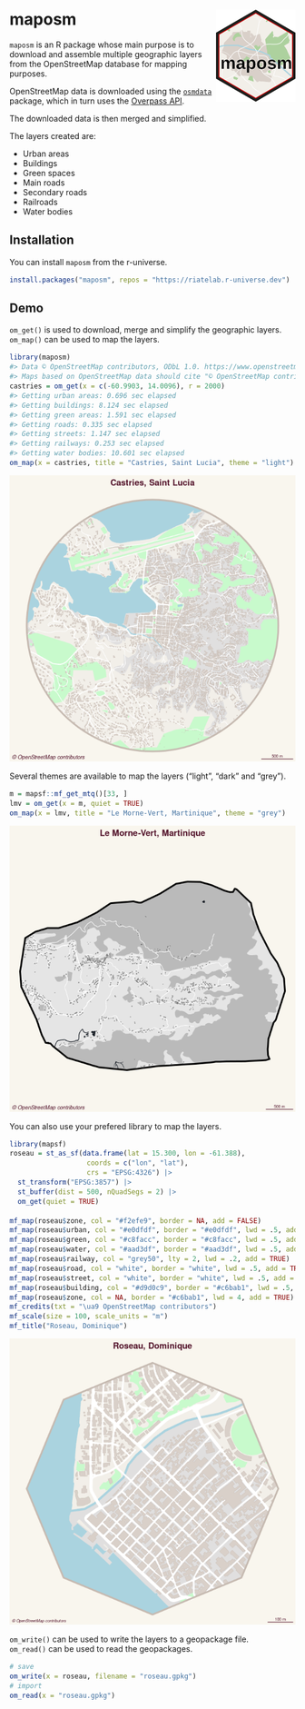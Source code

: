
# maposm <img src="man/figures/logo.png" align="right" width="140"/>

`maposm` is an R package whose main purpose is to download and assemble
multiple geographic layers from the OpenStreetMap database for mapping
purposes.

OpenStreetMap data is downloaded using the
[`osmdata`](https://docs.ropensci.org/osmdata/) package, which in turn
uses the [Overpass
API](https://wiki.openstreetmap.org/wiki/Overpass_API).

The downloaded data is then merged and simplified.

The layers created are:  

- Urban areas 
- Buildings 
- Green spaces 
- Main roads 
- Secondary roads 
- Railroads 
- Water bodies

## Installation

You can install `maposm` from the r-universe.

``` r
install.packages("maposm", repos = "https://riatelab.r-universe.dev")
```

## Demo

`om_get()` is used to download, merge and simplify the geographic
layers.  
`om_map()` can be used to map the layers.

``` r
library(maposm)
#> Data © OpenStreetMap contributors, ODbL 1.0. https://www.openstreetmap.org/copyright.
#> Maps based on OpenStreetMap data should cite "© OpenStreetMap contributors" as the data source.
castries = om_get(x = c(-60.9903, 14.0096), r = 2000)
#> Getting urban areas: 0.696 sec elapsed
#> Getting buildings: 8.124 sec elapsed
#> Getting green areas: 1.591 sec elapsed
#> Getting roads: 0.335 sec elapsed
#> Getting streets: 1.147 sec elapsed
#> Getting railways: 0.253 sec elapsed
#> Getting water bodies: 10.601 sec elapsed
om_map(x = castries, title = "Castries, Saint Lucia", theme = "light")
```

![](man/figures/README-example-1.png)<!-- -->

Several themes are available to map the layers (“light”, “dark” and
“grey”).

``` r
m = mapsf::mf_get_mtq()[33, ]
lmv = om_get(x = m, quiet = TRUE)
om_map(x = lmv, title = "Le Morne-Vert, Martinique", theme = "grey")
```

![](man/figures/README-example2-1.png)<!-- -->

You can also use your prefered library to map the layers.

``` r
library(mapsf)
roseau = st_as_sf(data.frame(lat = 15.300, lon = -61.388), 
                   coords = c("lon", "lat"), 
                   crs = "EPSG:4326") |>
  st_transform("EPSG:3857") |>
  st_buffer(dist = 500, nQuadSegs = 2) |> 
  om_get(quiet = TRUE)

mf_map(roseau$zone, col = "#f2efe9", border = NA, add = FALSE)
mf_map(roseau$urban, col = "#e0dfdf", border = "#e0dfdf", lwd = .5, add = TRUE)
mf_map(roseau$green, col = "#c8facc", border = "#c8facc", lwd = .5, add = TRUE)
mf_map(roseau$water, col = "#aad3df", border = "#aad3df", lwd = .5, add = TRUE)
mf_map(roseau$railway, col = "grey50", lty = 2, lwd = .2, add = TRUE)
mf_map(roseau$road, col = "white", border = "white", lwd = .5, add = TRUE)
mf_map(roseau$street, col = "white", border = "white", lwd = .5, add = TRUE)
mf_map(roseau$building, col = "#d9d0c9", border = "#c6bab1", lwd = .5, add = TRUE)
mf_map(roseau$zone, col = NA, border = "#c6bab1", lwd = 4, add = TRUE)
mf_credits(txt = "\ua9 OpenStreetMap contributors")
mf_scale(size = 100, scale_units = "m")
mf_title("Roseau, Dominique")
```

![](man/figures/README-example3-1.png)<!-- -->

`om_write()` can be used to write the layers to a geopackage file.  
`om_read()` can be used to read the geopackages.

``` r
# save
om_write(x = roseau, filename = "roseau.gpkg")
# import
om_read(x = "roseau.gpkg")
```
